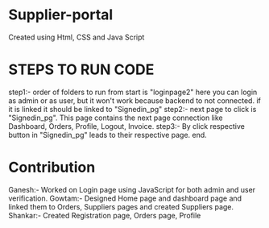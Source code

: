 # Supplier-portal
Created using Html, CSS and Java Script
# STEPS TO RUN CODE 
step1:- order of folders to run from start is "loginpage2"
          here you can login as admin or as user, but it won't work because backend to not connected.
          if it is linked it should be linked to "Signedin_pg"
step2:- next page to click is "Signedin_pg". This page contains the next page connection like Dashboard, Orders, Profile, Logout, Invoice.
step3:- By click respective button in "Signedin_pg" leads to their respective page.
end.

# Contribution 
Ganesh:- Worked on Login page using JavaScript for both admin and user verification.
Gowtam:- Designed Home page and dashboard page and linked them to Orders, Suppliers pages and created Suppliers page.
Shankar:- Created Registration page, Orders page, Profile 
